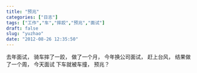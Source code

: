 ```yaml
---
title: "预兆"
categories: ["日志"]
tags: ["工作","车","摔跤","预兆","面试"]
draft: false
slug: "yuzhao"
date: "2012-08-26 12:35:50"
---
```


去年面试，
骑车摔了一跤，
做了一个月，
今年换公司面试，
赶上台风，
结果做了一个周，
今天面试
下车就被车撞，
预兆？


